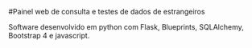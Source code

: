 #Painel web de consulta e testes de dados de estrangeiros

Software desenvolvido em python com Flask, Blueprints, SQLAlchemy, Bootstrap 4 e javascript.

